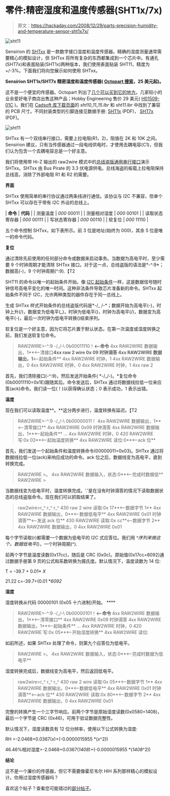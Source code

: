 # 零件:精密湿度和温度传感器(SHT1x/7x)

> 原文：<https://hackaday.com/2008/12/29/parts-precision-humidity-and-temperature-sensor-sht1x7x/>

![sht11](img/d1a4984d7964ea1a0d257a6a6469fd9a.png "sht11")

Sensirion 的 [SHTxx](http://www.sensirion.com/en/01_humidity_sensors/00_humidity_sensors.htm) 是一款数字接口湿度和温度传感器。精确的湿度测量通常需要精心的模拟设计，但 SHTxx 将所有复杂的东西都集成到一个芯片中。有通孔(SHT7x)和表面贴装(SHT1x)两种版本，我们使用表面贴装 SHT11，精度为+/-3%。下面我们将向您展示如何使用 SHTxx。

**Sensirion SHT1x/SHT7x 精密湿度和温度传感器( [Octopart 搜索](http://octopart.com/search?q=sht*)，25 美元起)。**

这不是一个便宜的传感器。Octopart 列出了[几个可以买到它的地方](http://octopart.com/search?q=sht*)。几家较小的业余爱好电子商店出售这种产品；Hobby Engineering 售价 29 美元( [H01509-01C](http://www.hobbyengineering.com/H1509.html) )。我们在 [Cadsoft 库下载页面](http://www.cadsoftusa.com/cgi-bin/download.pl?page=/home/cadsoft/html_public/download.htm.en&dir=eagle/userfiles/libraries)的 *sht10_11_15.lbr* 和 *sht11.lbr* 中找到了兼容的 PCB 尺寸。不同封装类型的引脚连接见数据手册: [SHT1x](http://www.sensirion.com/en/pdf/product_information/Datasheet-humidity-sensor-SHT1x.pdf) (PDF)， [SHT7x](http://www.sensirion.com/en/pdf/product_information/Datasheet-humidity-sensor-SHT7x.pdf) (PDF)。

![sht11](img/df55198cf613a59f8643c8981df19535.png "sht11")

SHTxx 有一个双线串行接口，需要上拉电阻(R1，2)，阻值在 2K 和 10K 之间。Sensirion 建议，只有当传感器通过一段电线供电时，才使用去耦电容(C1)，但我们认为包含一个去耦电容总是一个好主意。

我们将使用带 Hi-Z 输出的 raw2wire 模式中的[总线盗版通用串行接口](http://hackaday.com/2008/11/19/how-to-the-bus-pirate-universal-serial-interface/)演示 SHTxx。SHTxx 由 Bus Pirate 的 3.3 伏电源供电。总线海盗的板载上拉电阻保持总线高，消除了外部电阻 R1 和 R2 的需要。

**界面**

SHTxx 使用简单的串行协议通过两条线进行通信。该协议与 I2C 不兼容，但单个 SHTxx 可以存在于带有 I2C 外设的总线上。

| **命令** | **代码** |
| 测量温度 | *000* 00011 |
| 测量相对湿度 | *000* 00101 |
| 读取状态寄存器 | *000* 00111 |
| 写状态寄存器 | *000* 00110 |
| 软复位 | *000* 11110 |

五个命令控制 SHTxx，如下表所示。前 3 位是地址(始终为 000)，其余 5 位是唯一的命令代码。

**复位**

通过清除先前使用的任何部分命令或数据来启动事务。当数据为高电平时，至少需要 9 个时钟周期才能清除 SHTxx 接口。对于这一点，总线盗版的语法是*-^:9*；数据高(-)，9 个时钟周期(^:9).【T2

SHT11 的命令以唯一的起始条件开始。像 [I2C 起始条件](http://www.esacademy.com/faq/i2c/busevents/i2cstast.htm)一样，这是数据信号随时钟信号高电平变化的唯一时间。这种非法条件导致芯片准备新的命令。SHTxx 起始条件不同于 I2C，允许两种类型的器件存在于同一总线上。

生成 SHTxx 样式开始条件的总线盗版代码是*-/_ \/-\*；数据开始为高电平(-)，时钟上升(/)，数据变为低电平(_)，时钟为低电平(\)，时钟为高电平(/)，数据变为高电平(-)，最后一次时钟为低电平转换(\)结束序列。

软复位是一个好主意，因为它将芯片置于默认状态。在第一次温度或湿度转换之前，我们发送软复位命令。

> RAW2WIRE>-^:9 -/_\/-\ 0b00011110！**<–命令**
> 4xx RAW2WIRE 数据输出，1**<–清接口**4xx raw 2 wire 0x 09 时钟滴答
> 4xx RAW2WIRE 数据输出，1**<–起始条件**
> 4xx RAW2WIRE 时钟，1
> 4xx RAW2WIRE 数据输出，0
> 4xx RAW2WIRE 时钟，0
> 4xx RAW2WIRE 时钟，1
> 4xx raw 2

首先，我们清除接口(-^:9)，然后发送开始条件( *-/_\/-\)。*复位命令(0b00011110=0x1E)跟随其后。命令发送后，SHTxx 通过将数据线拉低一位来应答(ack)命令。我们读一位(！)以获得确认状态；0 表示成功，1 表示出错。

**温度**

现在我们可以读取温度**。**这分两步进行，温度转换有延迟。【T2

> RAW2WIRE>-^:9 -/_\/-\ 0b00000011！
> 4xx RAW2WIRE 数据输出，1**<–清零接口**
> 4xx RAW2WIRE 0x09 时钟滴答
> 4xx RAW2WIRE 数据输出，1**<–起始条件**
> …
> 4xx RAW2WIRE 时钟，0
> 420 RAW2WIRE 写:0x 03**<–起始温度转换**
> 4xx RAW2WIRE 读位:0**<–ack 位**

首先，我们发送一个起始条件和温度转换命令(00000011=0x03)。SHTxx 通过将数据线拉低一位(ack)来响应成功的命令。ack 位之后，数据线变为高电平，直到转换完成。

> RAW2WIRE >。
> 4xx RAW2WIRE 数据输入，状态:0**<–完成时数据低**
> RAW2WIRE >

当数据线变为低电平时，温度转换完成。'.'是在没有时钟滴答的情况下读取数据状态的总线盗版命令。现在我们可以抓取结果了。

> raw2wire>r_^ r_^ r_^
> 430 raw 2 wire 读取:0x 17**<–数据字节 1**
> 4xx RAW2WIRE 数据输出，0**<–数据低电平**
> 4xx RAW2WIRE 0x01 时钟滴答**<–发送 ack 位**
> 430 RAW2WIRE 读取:0x cc**<–数据字节 2**
> 4xx RAW2WIRE 数据输出，0
> 4xx RAW2WIRE 0x01

每个字节读取(r)都需要一个数据为低电平的 I2C 式应答位。我们用 _^序列来做这个。数据低电平(_)，一个时钟周期(^).

前两个字节是温度读数(0x17cc)，随后是 CRC (0x0c)。原始值(0x17cc=6092)通过数据手册第 9 页的公式和系数转换为摄氏度。默认情况下，温度读数为 14 位:

T = -39.7 + 0.01* *X*

21.22 c=-39.7+(0.01 **6092*

**湿度**

湿度转换从代码 00000101 (0x05 十六进制)开始。 ****

> RAW2WIRE>-^:9 -/_\/-\ 0b00000101！**<–命令**
> 4xx RAW2WIRE 数据输出，1**<–清零接口**
> 4xx RAW2WIRE 0x09 时钟滴答
> 4xx RAW2WIRE 数据输出，1**<–起始条件**
> …
> 4xx RAW2WIRE 时钟，0
> 420 RAW2WIRE 写:0x 05**<–开始湿度转换**
> 4xx RAW2WIRE 读位:

如前所述，如果 SHTxx 处理了命令，则第九个应答位为低电平。

> RAW2WIRE >。
> 4xx RAW2WIRE 数据输入，状态:0**<–完成时数据为低电平**

湿度转换完成后，数据线变为高电平，然后返回低电平。

> raw2wire>r_^ r_^ r_^
> 430 raw 2 wire 读取:0x 05**<–数据字节 1**
> 4xx RAW2WIRE 数据输出，0**<–数据低电平**
> 4xx RAW2WIRE 0x01 时钟滴答**<–ack 位**
> 430 RAW2WIRE 读取:0x 80**<–数据字节 2**
> 4xx RAW2WIRE 数据输出，0
> 4xx RAW2WIRE 0x01

完整的转换产生一个三字节响应。前两个字节是原始湿度读数(0x0580=1408)，最后一个字节是 CRC (0x46)，可用于验证数据完整性。

默认情况下，湿度读数具有 12 位分辨率，使用以下公式转换为湿度:

RH =-2.0468+0.0367(*x*)+(-0.0000015955 *(*x*^2))

46.46%相对湿度=-2.0468+0.0367(*1408*)+(-0.0000015955 *(*1408*^2))

**结论**

这不是一个廉价的传感器，但它不需要像霍尼韦尔 HIH 系列那样精心的模拟设计。你用过湿度传感器吗？

喜欢这个帖子？查看您可能错过的[部分帖子](http://hackaday.com/category/parts/)。